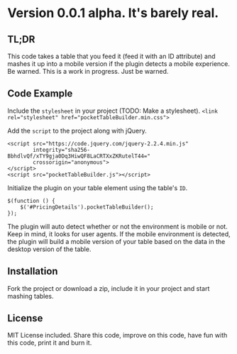 # Version 0.0.1 alpha.  It's barely real.

## TL;DR

This code takes a table that you feed it (feed it with an ID attribute) and mashes it up into a mobile version if the
plugin detects a mobile experience.  Be warned.  This is a work in progress.  Just be warned.

## Code Example

Include the `stylesheet` in your project (TODO: Make a stylesheet).
```<link rel="stylesheet" href="pocketTableBuilder.min.css">```

Add the `script` to the project along with jQuery.
```
<script src="https://code.jquery.com/jquery-2.2.4.min.js"
        integrity="sha256-BbhdlvQf/xTY9gja0Dq3HiwQF8LaCRTXxZKRutelT44="
        crossorigin="anonymous">
</script>
<script src="pocketTableBuilder.js"></script>
```

Initialize the plugin on your table element using the table's `ID`.
```
$(function () {
    $('#PricingDetails').pocketTableBuilder();
});
```

The plugin will auto detect whether or not the environment is mobile or not.  Keep in mind, it looks for user agents.
If the mobile environment is detected, the plugin will build a mobile version of your table based on the data in the
desktop version of the table.

## Installation

Fork the project or download a zip, include it in your project and start mashing tables.

## License

MIT License included.  Share this code, improve on this code, have fun with this code, print it and burn it.